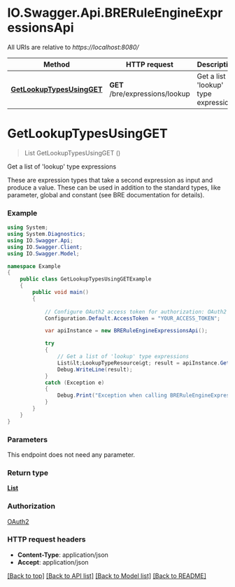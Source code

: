 # IO.Swagger.Api.BRERuleEngineExpressionsApi

All URIs are relative to *https://localhost:8080/*

Method | HTTP request | Description
------------- | ------------- | -------------
[**GetLookupTypesUsingGET**](BRERuleEngineExpressionsApi.md#getlookuptypesusingget) | **GET** /bre/expressions/lookup | Get a list of &#39;lookup&#39; type expressions


<a name="getlookuptypesusingget"></a>
# **GetLookupTypesUsingGET**
> List<LookupTypeResource> GetLookupTypesUsingGET ()

Get a list of 'lookup' type expressions

These are expression types that take a second expression as input and produce a value. These can be used in addition to the standard types, like parameter, global and constant (see BRE documentation for details).

### Example
```csharp
using System;
using System.Diagnostics;
using IO.Swagger.Api;
using IO.Swagger.Client;
using IO.Swagger.Model;

namespace Example
{
    public class GetLookupTypesUsingGETExample
    {
        public void main()
        {
            
            // Configure OAuth2 access token for authorization: OAuth2
            Configuration.Default.AccessToken = "YOUR_ACCESS_TOKEN";

            var apiInstance = new BRERuleEngineExpressionsApi();

            try
            {
                // Get a list of 'lookup' type expressions
                List&lt;LookupTypeResource&gt; result = apiInstance.GetLookupTypesUsingGET();
                Debug.WriteLine(result);
            }
            catch (Exception e)
            {
                Debug.Print("Exception when calling BRERuleEngineExpressionsApi.GetLookupTypesUsingGET: " + e.Message );
            }
        }
    }
}
```

### Parameters
This endpoint does not need any parameter.

### Return type

[**List<LookupTypeResource>**](LookupTypeResource.md)

### Authorization

[OAuth2](../README.md#OAuth2)

### HTTP request headers

 - **Content-Type**: application/json
 - **Accept**: application/json

[[Back to top]](#) [[Back to API list]](../README.md#documentation-for-api-endpoints) [[Back to Model list]](../README.md#documentation-for-models) [[Back to README]](../README.md)

